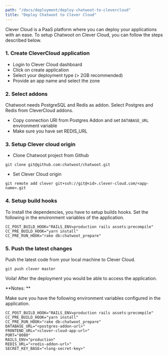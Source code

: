 ```yaml
---
path: "/docs/deployment/deploy-chatwoot-to-clevercloud"
title: "Deploy Chatwoot to Clever Cloud"
---
```


Clever Cloud is a PaaS platform where you can deploy your applications with an ease. To setup Chatwoot on Clever Cloud, you can follow the steps described below.


### 1. Create CleverCloud application

- Login to Clever Cloud dashboard
- Click on create application
- Select your deployment type (> 2GB recommended)
- Provide an app name and select the zone

### 2. Select addons

Chatwoot needs PostgreSQL and Redis as addon. Select Postgres and Redis from CleverCloud addons.

- Copy connection URI from Postgres Addon and set `DATABASE_URL` environment variable
- Make sure you have set REDIS_URL

### 3. Setup Clever cloud origin

- Clone Chatwoot project from Github

```
git clone git@github.com:chatwoot/chatwoot.git
```

- Set Clever Cloud origin
```
git remote add clever git+ssh://git@<id>.clever-cloud.com/<app-name>.git
```

### 4. Setup build hooks

To install the dependencies, you have to setup builds hooks. Set the following in the environment variables of the application.

```
CC_POST_BUILD_HOOK="RAILS_ENV=production rails assets:precompile"
CC_PRE_BUILD_HOOK="yarn install"
CC_PRE_RUN_HOOK="rake db:chatwoot_prepare"
```

### 5. Push the latest changes

Push the latest code from your local machine to Clever Cloud.

```
git push clever master
```

Voila! After the deployment you would be able to access the application.

**Notes: **

Make sure you have the following environment variables configured in the application.

```
CC_POST_BUILD_HOOK="RAILS_ENV=production rails assets:precompile"
CC_PRE_BUILD_HOOK="yarn install"
CC_PRE_RUN_HOOK="rake db:chatwoot_prepare"
DATABASE_URL="<postgres-addon-url>"
FRONTEND_URL="<clever-cloud-app-url>"
PORT="8080"
RAILS_ENV="production"
REDIS_URL="<redis-addon-url>"
SECRET_KEY_BASE="<long-secret-key>"
```
